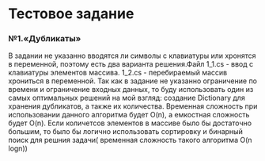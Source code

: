 # Тестовое задание 
### №1.«Дубликаты»
В задании не указанно вводятся ли символы с клавиатуры или хронятся в переменной, поэтому есть два варианта решения.Файл 1_1.cs - ввод с клавиатуры элементов массива. 1_2.cs - перебираемый массив хрониться в переменной.
Так как в задание не указанно ограничение по времени и ограничение входных данных, то буду использовать один из самых оптимальных решений на мой взгляд: создание Dictionary для хранения дубликатов, а также их количества. Временная сложность при использовании данного алгоритма будет O(n), а емкостная сложность будет O(n). Если количетсов элементов в массиве было бы достаточно большим, то было бы логично использовать сортировку и бинарный поиск для решния задачи( временная сложность такого алгоритма O(n logn))

